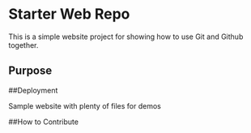 # Starter Web Repo

This is a simple website project for 
showing how to use Git and Github together.

## Purpose

##Deployment

Sample website with plenty of files for demos

##How to Contribute